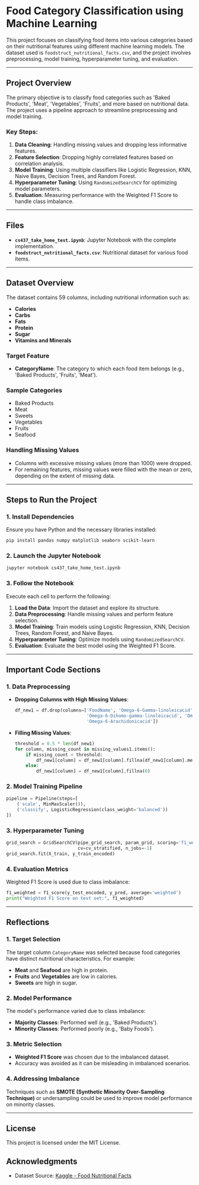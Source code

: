 
# Food Category Classification using Machine Learning

This project focuses on classifying food items into various categories based on their nutritional features using different machine learning models. The dataset used is `foodstruct_nutritional_facts.csv`, and the project involves preprocessing, model training, hyperparameter tuning, and evaluation.

---

## Project Overview

The primary objective is to classify food categories such as 'Baked Products', 'Meat', 'Vegetables', 'Fruits', and more based on nutritional data. The project uses a pipeline approach to streamline preprocessing and model training.

### Key Steps:
1. **Data Cleaning**: Handling missing values and dropping less informative features.
2. **Feature Selection**: Dropping highly correlated features based on correlation analysis.
3. **Model Training**: Using multiple classifiers like Logistic Regression, KNN, Naive Bayes, Decision Trees, and Random Forest.
4. **Hyperparameter Tuning**: Using `RandomizedSearchCV` for optimizing model parameters.
5. **Evaluation**: Measuring performance with the Weighted F1 Score to handle class imbalance.

---

## Files

- **`cs437_take_home_test.ipynb`**: Jupyter Notebook with the complete implementation.
- **`foodstruct_nutritional_facts.csv`**: Nutritional dataset for various food items.

---

## Dataset Overview

The dataset contains 59 columns, including nutritional information such as:

- **Calories**
- **Carbs**
- **Fats**
- **Protein**
- **Sugar**
- **Vitamins and Minerals**

### Target Feature
- **CategoryName**: The category to which each food item belongs (e.g., 'Baked Products', 'Fruits', 'Meat').

### Sample Categories
- Baked Products
- Meat
- Sweets
- Vegetables
- Fruits
- Seafood

### Handling Missing Values
- Columns with excessive missing values (more than 1000) were dropped.
- For remaining features, missing values were filled with the mean or zero, depending on the extent of missing data.

---

## Steps to Run the Project

### 1. Install Dependencies

Ensure you have Python and the necessary libraries installed:

```bash
pip install pandas numpy matplotlib seaborn scikit-learn
```

### 2. Launch the Jupyter Notebook

```bash
jupyter notebook cs437_take_home_test.ipynb
```

### 3. Follow the Notebook

Execute each cell to perform the following:

1. **Load the Data**: Import the dataset and explore its structure.
2. **Data Preprocessing**: Handle missing values and perform feature selection.
3. **Model Training**: Train models using Logistic Regression, KNN, Decision Trees, Random Forest, and Naive Bayes.
4. **Hyperparameter Tuning**: Optimize models using `RandomizedSearchCV`.
5. **Evaluation**: Evaluate the best model using the Weighted F1 Score.

---

## Important Code Sections

### 1. Data Preprocessing

- **Dropping Columns with High Missing Values**:
  ```python
  df_new1 = df.drop(columns=['FoodName', 'Omega-6-Gamma-linoleicacid', 'Omega-3-Eicosatrienoicacid', 
                             'Omega-6-Dihomo-gamma-linoleicacid', 'Omega-6-Linoleicacid', 
                             'Omega-6-Arachidonicacid'])
  ```

- **Filling Missing Values**:
  ```python
  threshold = 0.5 * len(df_new1)
  for column, missing_count in missing_values1.items():
      if missing_count < threshold:
          df_new1[column] = df_new1[column].fillna(df_new1[column].mean())
      else:
          df_new1[column] = df_new1[column].fillna(0)
  ```

### 2. Model Training Pipeline

```python
pipeline = Pipeline(steps=[
    ('scale', MinMaxScaler()),
    ('classify', LogisticRegression(class_weight='balanced'))
])
```

### 3. Hyperparameter Tuning

```python
grid_search = GridSearchCV(pipe_grid_search, param_grid, scoring='f1_weighted',
                           cv=cv_stratified, n_jobs=-1)
grid_search.fit(X_train, y_train_encoded)
```

### 4. Evaluation Metrics

Weighted F1 Score is used due to class imbalance:

```python
f1_weighted = f1_score(y_test_encoded, y_pred, average='weighted')
print("Weighted F1 Score on test set:", f1_weighted)
```

---

## Reflections

### 1. Target Selection

The target column `CategoryName` was selected because food categories have distinct nutritional characteristics. For example:

- **Meat** and **Seafood** are high in protein.
- **Fruits** and **Vegetables** are low in calories.
- **Sweets** are high in sugar.

### 2. Model Performance

The model's performance varied due to class imbalance:

- **Majority Classes**: Performed well (e.g., 'Baked Products').
- **Minority Classes**: Performed poorly (e.g., 'Baby Foods').

### 3. Metric Selection

- **Weighted F1 Score** was chosen due to the imbalanced dataset.
- Accuracy was avoided as it can be misleading in imbalanced scenarios.

### 4. Addressing Imbalance

Techniques such as **SMOTE (Synthetic Minority Over-Sampling Technique)** or undersampling could be used to improve model performance on minority classes.

---

## License
This project is licensed under the MIT License.

## Acknowledgments
- Dataset Source: [Kaggle - Food Nutritional Facts](https://www.kaggle.com/datasets/beridzeg45/food-nutritional-facts)
